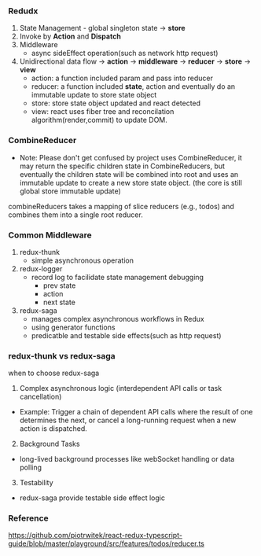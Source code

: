 ### Redudx

1. State Management - global singleton state -> **store**
2. Invoke by **Action** and **Dispatch**
3. Middleware 
    - async sideEffect operation(such as network http request)
4. Unidirectional data flow -> **action** -> **middleware** -> **reducer** -> **store** -> **view**
    - action: a function included param and pass into reducer
    - reducer: a function included **state**, action and eventually do an immutable update to store state object
    - store: store state object updated and react detected
    - view: react uses fiber tree and reconcilation algorithm(render,commit) to update DOM.


### CombineReducer

- Note: Please don't get confused by project uses CombineReducer, it may return the specific children state in CombineReducers,  but eventually the children state will be combined into root and uses an immutable update to create a new store state object.  (the core is still global store immutable update)

combineReducers takes a mapping of slice reducers (e.g., todos) and combines them into a single root reducer.
 

### Common Middleware
1. redux-thunk
    - simple asynchronous operation
2. redux-logger
    - record log to facilidate state management debugging
        - prev state
        - action
        - next state
3. redux-saga
    - manages complex asynchronous workflows in Redux
    - using generator functions
    - predicatble and testable side effects(such as http request) 

### redux-thunk vs redux-saga
when to choose redux-saga
1. Complex asynchronous logic (interdependent API calls or task cancellation)
 - Example: Trigger a chain of dependent API calls where the result of one determines the next, or cancel a long-running request when a new action is dispatched.

2. Background Tasks
 - long-lived background processes like webSocket handling or data polling

3. Testability
 - redux-saga provide testable side effect logic
 




### Reference
https://github.com/piotrwitek/react-redux-typescript-guide/blob/master/playground/src/features/todos/reducer.ts